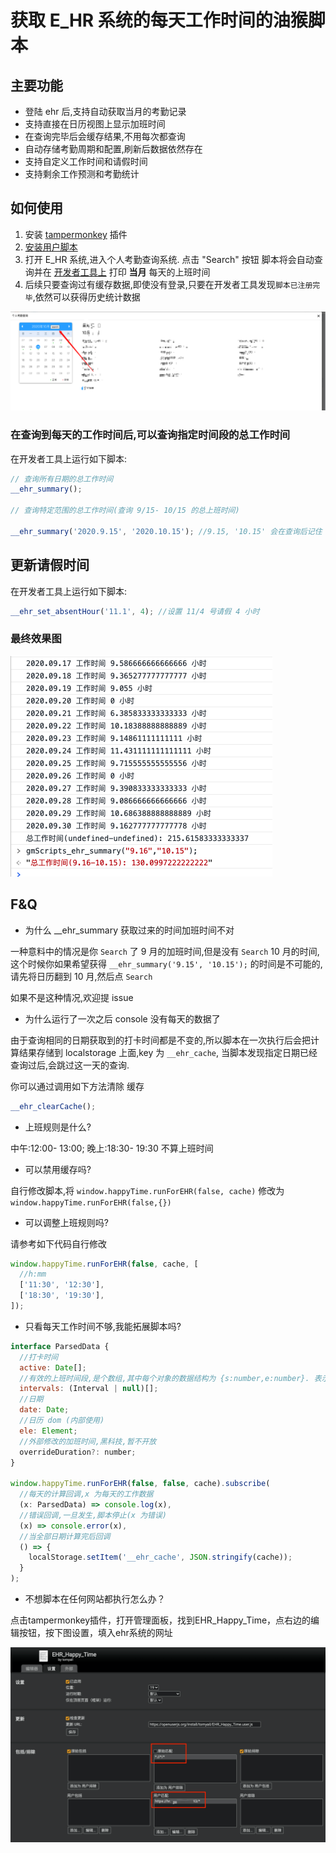 # 获取 E_HR 系统的每天工作时间的油猴脚本

## 主要功能

- 登陆 ehr 后,支持自动获取当月的考勤记录
- 支持直接在日历视图上显示加班时间
- 在查询完毕后会缓存结果,不用每次都查询
- 自动存储考勤周期和配置,刷新后数据依然存在
- 支持自定义工作时间和请假时间
- 支持剩余工作预测和考勤统计

## 如何使用

1. 安装 [tampermonkey](https://www.tampermonkey.net/) 插件
2. [安装用户脚本](https://openuserjs.org/install/tomyail/EHR_Happy_Time.user.js)
3. 打开 E_HR 系统,进入个人考勤查询系统. 点击 "Search" 按钮 脚本将会自动查询并在 [开发者工具上](https://developers.google.com/web/tools/chrome-devtools/console) 打印 **当月** 每天的上班时间
4. 后续只要查询过有缓存数据,即使没有登录,只要在开发者工具发现`脚本已注册完毕`,依然可以获得历史统计数据

![img](img.png)

### 在查询到每天的工作时间后,可以查询指定时间段的总工作时间

在开发者工具上运行如下脚本:

```javascript
// 查询所有日期的总工作时间
__ehr_summary();

// 查询特定范围的总工作时间(查询 9/15- 10/15 的总上班时间)

__ehr_summary('2020.9.15', '2020.10.15'); //9.15, '10.15' 会在查询后记住
```

## 更新请假时间

在开发者工具上运行如下脚本:

```javascript
__ehr_set_absentHour('11.1', 4); //设置 11/4 号请假 4 小时
```

### 最终效果图

![img](img2.png)

## F&Q

- 为什么 \_\_ehr_summary 获取过来的时间加班时间不对

一种意料中的情况是你 `Search` 了 9 月的加班时间,但是没有 `Search` 10 月的时间, 这个时候你如果希望获得 `__ehr_summary('9.15', '10.15');` 的时间是不可能的,请先将日历翻到 10 月,然后点 `Search`

如果不是这种情况,欢迎提 issue

- 为什么运行了一次之后 console 没有每天的数据了

由于查询相同的日期获取到的打卡时间都是不变的,所以脚本在一次执行后会把计算结果存储到 localstorage 上面,key 为 `__ehr_cache`, 当脚本发现指定日期已经查询过后,会跳过这一天的查询.

你可以通过调用如下方法清除 缓存

```javascript
__ehr_clearCache();
```

- 上班规则是什么?

中午:12:00- 13:00; 晚上:18:30- 19:30 不算上班时间

- 可以禁用缓存吗?

自行修改脚本,将 `window.happyTime.runForEHR(false, cache)` 修改为 `window.happyTime.runForEHR(false,{})`

- 可以调整上班规则吗?

请参考如下代码自行修改

```javascript
window.happyTime.runForEHR(false, cache, [
  //h:mm
  ['11:30', '12:30'],
  ['18:30', '19:30'],
]);
```

- 只看每天工作时间不够,我能拓展脚本吗?

```javascript
interface ParsedData {
  //打卡时间
  active: Date[];
  //有效的上班时间段,是个数组,其中每个对象的数据结构为 {s:number,e:number}. 表示时间段的时间戳
  intervals: (Interval | null)[];
  //日期
  date: Date;
  //日历 dom (内部使用)
  ele: Element;
  //外部修改的加班时间,黑科技,暂不开放
  overrideDuration?: number;
}

window.happyTime.runForEHR(false, false, cache).subscribe(
  //每天的计算回调,x 为每天的工作数据
  (x: ParsedData) => console.log(x),
  //错误回调,一旦发生,脚本停止(x 为错误)
  (x) => console.error(x),
  //当全部日期计算完后回调
  () => {
    localStorage.setItem('__ehr_cache', JSON.stringify(cache));
  }
);
```

- 不想脚本在任何网站都执行怎么办？

点击tampermonkey插件，打开管理面板，找到EHR_Happy_Time，点右边的编辑按钮，按下图设置，填入ehr系统的网址

![img](img3.png)

